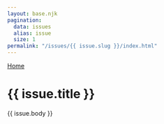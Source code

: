 ```yaml
---
layout: base.njk
pagination:
  data: issues
  alias: issue
  size: 1
permalink: "/issues/{{ issue.slug }}/index.html"
---
```

<a href="/">Home</a>

<h1>{{ issue.title }}</h1>

{{ issue.body }}
